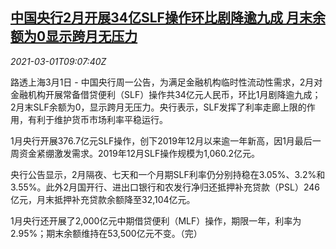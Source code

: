 <!--1614590597000-->
[中国央行2月开展34亿SLF操作环比剧降逾九成 月末余额为0显示跨月无压力](https://cn.reuters.com/article/china-cen-feb-slf-0301-idCNKCS2AT1S0)
------

<div><i>2021-03-01T09:07:40Z</i></div><p>路透上海3月1日 - 中国央行周一公告，为满足金融机构临时性流动性需求，2月对金融机构开展常备借贷便利（SLF）操作共34亿元人民币，环比1月剧降逾九成；2月末SLF余额为0，显示跨月无压力。央行表示，SLF发挥了利率走廊上限的作用，有利于维护货币市场利率平稳运行。</p><p>1月央行开展376.7亿元SLF操作，创下2019年12月以来逾一年新高，因1月最后一周资金紧绷激发需求。2019年12月SLF操作规模为1,060.2亿元。</p><p>央行公告显示，2月隔夜、七天和一个月期SLF利率仍分别持稳在3.05%、3.2%和3.55%。此外2月国开行、进出口银行和农发行净归还抵押补充贷款（PSL）246亿元，月末抵押补充贷款余额降至32,104亿元。</p><p>1月央行还开展了2,000亿元中期借贷便利（MLF）操作，期限一年，利率为2.95%；期末余额维持在53,500亿元不变。（完）</p>
